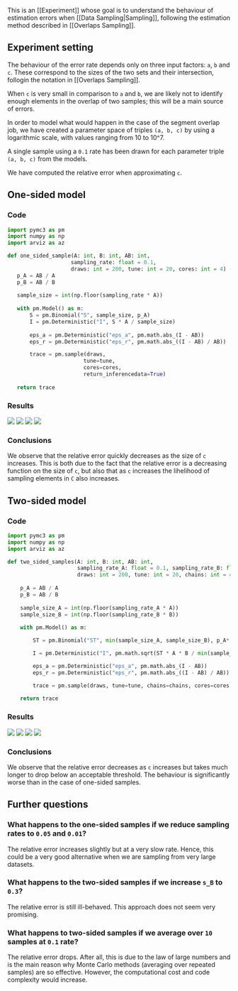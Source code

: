 This is an [[Experiment]] whose goal is to understand the behaviour of estimation errors when [[Data Sampling|Sampling]], following the estimation method described in [[Overlaps Sampling]].

## Experiment setting
The behaviour of the error rate depends only on three input factors: `a`, `b` and `c`. These correspond to the sizes of the two sets and their intersection, follogin the notation in [[Overlaps Sampling]].

When `c` is very small in comparison to `a` and `b`, we are likely not to identify enough elements in the overlap of two samples; this will be a main source of errors.

In order to model what would happen in the case of the segment overlap job, we have created a parameter space of triples `(a, b, c)` by using a logarithmic scale, with values ranging from 10 to 10^7.

A single sample using a `0.1` rate has been drawn for each parameter triple `(a, b, c)` from the models.

We have computed the relative error when approximating `c`.

## One-sided model
 ### Code
 
 ```python
import pymc3 as pm
import numpy as np
import arviz as az
 
def one_sided_sample(A: int, B: int, AB: int,
                     sampling_rate: float = 0.1,
                     draws: int = 200, tune: int = 20, cores: int = 4) -> az.InferenceData:
    p_A = AB / A
    p_B = AB / B
    
    sample_size = int(np.floor(sampling_rate * A))
    
    with pm.Model() as m:
        S = pm.Binomial("S", sample_size, p_A)
        I = pm.Deterministic("I", S * A / sample_size)
        
        eps_a = pm.Deterministic("eps_a", pm.math.abs_(I - AB))
        eps_r = pm.Deterministic("eps_r", pm.math.abs_((I - AB) / AB))

        trace = pm.sample(draws,
	                     tune=tune,
						 cores=cores,
						 return_inferencedata=True)
    
    return trace
```
 
 ### Results
 
![](img/one-sided-3d.png)
![](img/one-sided-a.png)
![](img/one-sided-b.png)
![](img/one-sided-c.png)

### Conclusions

We observe that the relative error quickly decreases as the size of `c` increases. This is both due to the fact that the relative error is a decreasing function on the size of `c`, but also that as `c` increases the lihelihood of sampling elements in `C` also increases.

## Two-sided model

### Code

```python
import pymc3 as pm
import numpy as np
import arviz as az

def two_sided_samples(A: int, B: int, AB: int,
                      sampling_rate_A: float = 0.1, sampling_rate_B: float = 0.1, 
                      draws: int = 200, tune: int = 20, chains: int = 4, cores: int = 4) -> az.InferenceData:
    
    p_A = AB / A
    p_B = AB / B
    
    sample_size_A = int(np.floor(sampling_rate_A * A))
    sample_size_B = int(np.floor(sampling_rate_B * B))
    
    with pm.Model() as m:

        ST = pm.Binomial("ST", min(sample_size_A, sample_size_B), p_A* p_B)

        I = pm.Deterministic("I", pm.math.sqrt(ST * A * B / min(sample_size_A, sample_size_B)))

        eps_a = pm.Deterministic("eps_a", pm.math.abs_(I - AB))
        eps_r = pm.Deterministic("eps_r", pm.math.abs_((I - AB) / AB))

        trace = pm.sample(draws, tune=tune, chains=chains, cores=cores, return_inferencedata=True)
        
    return trace
```

### Results
![](img/two-sided-3d.png)
![](img/two-sided-a.png)
![](img/two-sided-b.png)
![](img/two-sided-c.png)

### Conclusions
We observe that the relative error decreases as `c` increases but takes much longer to drop below an acceptable threshold. The behaviour is significantly worse than in the case of one-sided samples.

## Further questions

### What happens to the one-sided samples if we reduce sampling rates to `0.05` and `0.01`?

The relative error increases slightly but at a very slow rate. Hence, this could be a very good alternative when we are sampling from very large datasets.

### What happens to the two-sided samples if we increase `s_B` to `0.3`?

The relative error is still ill-behaved. This approach does not seem very promising.

### What happens to two-sided samples if we average over `10` samples at `0.1` rate?

The relative error drops. After all, this is due to the law of large numbers and is the main reason why Monte Carlo methods (averaging over repeated samples) are so effective.
However, the computational cost and code complexity would increase.